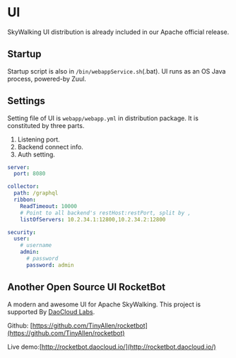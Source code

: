 # UI
SkyWalking UI distribution is already included in our Apache official release. 

## Startup
Startup script is also in `/bin/webappService.sh`(.bat). UI runs as an OS Java process, powered-by Zuul.

## Settings
Setting file of UI is  `webapp/webapp.yml` in distribution package. It is constituted by three parts.

1. Listening port.
1. Backend connect info.
1. Auth setting.

```yaml
server:
  port: 8080

collector:
  path: /graphql
  ribbon:
    ReadTimeout: 10000
    # Point to all backend's restHost:restPort, split by , 
    listOfServers: 10.2.34.1:12800,10.2.34.2:12800

security:
  user:
    # username
    admin:
      # password
      password: admin

```

## Another Open Source UI RocketBot

A modern and awesome UI for Apache SkyWalking. This project is supported By [DaoCloud Labs](https://github.com/DaoCloud-Labs).

Github: [https://github.com/TinyAllen/rocketbot](https://github.com/TinyAllen/rocketbot)

Live demo:[http://rocketbot.daocloud.io/](http://rocketbot.daocloud.io/)

